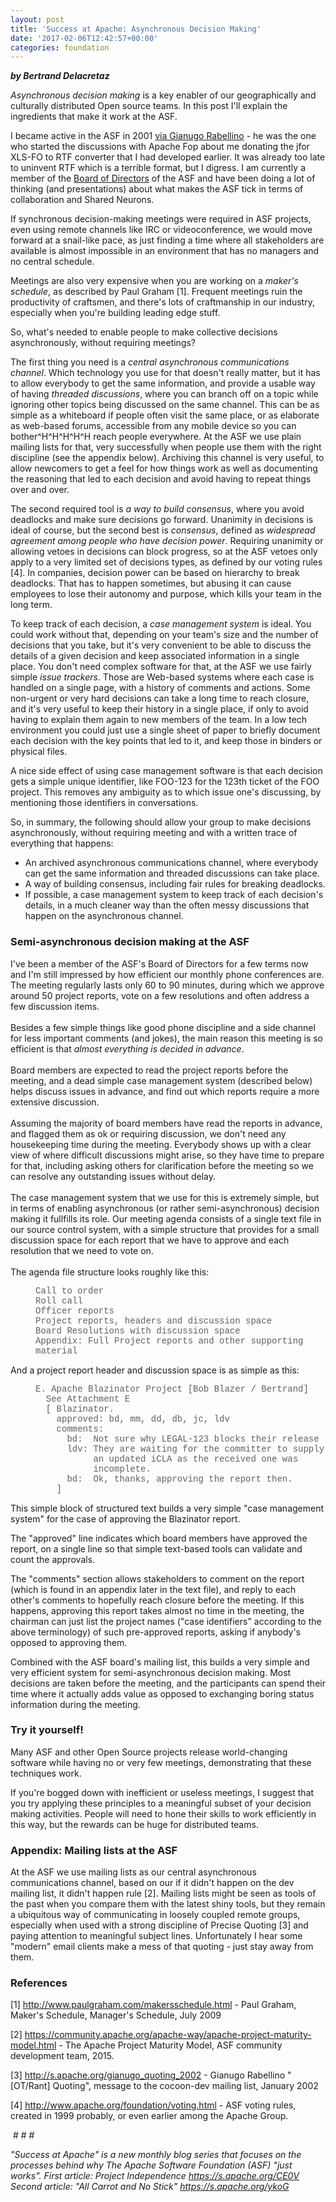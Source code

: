 ```yaml
---
layout: post
title: 'Success at Apache: Asynchronous Decision Making'
date: '2017-02-06T12:42:57+00:00'
categories: foundation
---
```

<p><strong><em>by Bertrand Delacretaz</em></strong></p> 
  <p><em>Asynchronous decision making</em> is a key enabler of our geographically and culturally distributed Open source teams. In this post I'll explain the ingredients that make it work at the ASF.</p> 
  <p>I became active in the ASF in 2001 <a href="https://lists.apache.org/thread.html/c9180946d53733876c99dffba598017a736c9c31efac55a069f8efee@1006518708@%3Cfop-dev.xmlgraphics.apache.org%3E">via Gianugo Rabellino</a> - he was the one who started the discussions with Apache Fop about me donating the jfor XLS-FO to RTF converter that I had developed earlier. It was already too late to uninvent RTF which is a terrible format, but I digress. I am currently a member of the <a href="https://www.apache.org/foundation/board/">Board of Directors</a> of the ASF and have been doing a lot of thinking (and presentations) about what makes the ASF tick in terms of collaboration and Shared Neurons.</p> 
  <p>If synchronous decision-making meetings were required in ASF projects, even using remote channels like IRC or videoconference, we would move forward at a snail-like pace, as just finding a time where all stakeholders are available is almost impossible in an environment that has no managers and no central schedule.</p> 
  <p>Meetings are also very expensive when you are working on a <em>maker's schedule</em>, as described by Paul Graham [1]. Frequent meetings ruin the productivity of craftsmen, and there's lots of craftmanship in our industry, especially when you're building leading edge stuff.</p> 
  <p>So, what's needed to enable people to make collective decisions asynchronously, without requiring meetings?</p> 
  <p>The first thing you need is a <em>central asynchronous communications channel</em>. Which technology you use for that doesn't really matter, but it has to allow everybody to get the same information, and provide a usable way of having <em>threaded discussions</em>, where you can branch off on a topic while ignoring other topics being discussed on the same channel. This can be as simple as a whiteboard if people often visit the same place, or as elaborate as web-based forums, accessible from any mobile device so you can bother^H^H^H^H^H reach people everywhere. At the ASF we use plain mailing lists for that, very successfully when people use them with the right discipline (see the appendix below). Archiving this channel is very useful, to allow newcomers to get a feel for how things work as well as documenting the reasoning that led to each decision and avoid having to repeat things over and over.</p> 
  <p>The second required tool is <em>a way to build consensus</em>, where you avoid deadlocks and make sure decisions go forward. Unanimity in decisions is ideal of course, but the second best is <em>consensus</em>, defined as <em>widespread agreement among people who have decision power</em>. Requiring unanimity or allowing vetoes in decisions can block progress, so at the ASF vetoes only apply to a very limited set of decisions types, as defined by our voting rules [4]. In companies, decision power can be based on hierarchy to break deadlocks. That has to happen sometimes, but abusing it can cause employees to lose their autonomy and purpose, which kills your team in the long term.</p> 
  <p>To keep track of each decision, a <em>case management system</em> is ideal. You could work without that, depending on your team's size and the number of decisions that you take, but it's very convenient to be able to discuss the details of a given decision and keep associated information in a single place. You don't need complex software for that, at the ASF we use fairly simple <em>issue trackers</em>. Those are Web-based systems where each case is handled on a single page, with a history of comments and actions. Some non-urgent or very hard decisions can take a long time to reach closure, and it's very useful to keep their history in a single place, if only to avoid having to explain them again to new members of the team. In a low tech environment you could just use a single sheet of paper to briefly document each decision with the key points that led to it, and keep those in binders or physical files.</p> 
  <p>A nice side effect of using case management software is that each decision gets a simple unique identifier, like FOO-123 for the 123th ticket of the FOO project. This removes any ambiguity as to which issue one's discussing, by mentioning those identifiers in conversations.</p> 
  <p>So, in summary, the following should allow your group to make decisions asynchronously, without requiring meeting and with a written trace of everything that happens:</p> 
  <p> </p> 
  <ul> 
    <li>An archived asynchronous communications channel, where everybody can get the same information and threaded discussions can take place.</li> 
    <li>A way of building consensus, including fair rules for breaking deadlocks.</li> 
    <li>If possible, a case management system to keep track of each decision's details, in a much cleaner way than the often messy discussions that happen on the asynchronous channel.&nbsp;</li> 
  </ul> 
  <div> 
    <h3>Semi-asynchronous decision making at the ASF</h3> 
    <div>I've been a member of the ASF's Board of Directors for a few terms now and I'm still impressed by how efficient our monthly phone conferences are. The meeting regularly lasts only 60 to 90 minutes, during which we approve around 50 project reports, vote on a few resolutions and often address a few discussion items.</div> 
    <div><br /></div> 
    <div>Besides a few simple things like good phone discipline and a side channel for less important comments (and jokes), the main reason this meeting is so efficient is that <em>almost everything is decided in advance</em>.</div> 
    <div><br /></div> 
    <div>Board members are expected to read the project reports before the meeting, and a dead simple case management system (described below) helps discuss issues in advance, and find out which reports require a more extensive discussion.</div> 
    <div><br /></div> 
    <div>Assuming the majority of board members have read the reports in advance, and flagged them as ok or requiring discussion, we don't need any housekeeping time during the meeting. Everybody shows up with a clear view of where difficult discussions might arise, so they have time to prepare for that, including asking others for clarification before the meeting so we can resolve any outstanding issues without delay.</div> 
    <div><br /></div> 
    <div>The case management system that we use for this is extremely simple, but in terms of enabling asynchronous (or rather semi-asynchronous) decision making it fullfills its role. Our meeting agenda consists of a single text file in our source control system, with a simple structure that provides for a small discussion space for each report that we have to approve and each resolution that we need to vote on.</div> 
    <div><br />The agenda file structure looks roughly like this:</div> 
  </div> 
  <blockquote style="margin: 0px 0px 0px 40px; border: medium none; padding: 0px;"> 
    <div> 
      <div> 
        <p><font face="courier new, courier, monospace">Call to order<br />Roll call<br />Officer reports<br />Project reports, headers and discussion space<br />Board Resolutions with discussion space<br />Appendix: Full Project reports and other supporting material</font></p> 
      </div> 
    </div> 
  </blockquote> 
  <div> 
    <div> 
      <p>And a project report header and discussion space is as simple as this:</p> 
    </div> 
  </div> 
  <blockquote style="margin: 0px 0px 0px 40px; border: medium none; padding: 0px;"> 
    <div> 
      <div> 
        <p><font face="courier new, courier, monospace">E. Apache Blazinator Project [Bob Blazer / Bertrand]<br />&nbsp; See Attachment E<br />&nbsp; [ Blazinator.<br />&nbsp; &nbsp; approved: bd, mm, dd, db, jc, ldv<br />&nbsp; &nbsp; comments:<br />&nbsp; &nbsp; &nbsp; bd: &nbsp;Not sure why LEGAL-123 blocks their release<br />&nbsp; &nbsp; &nbsp; ldv: They are waiting for the committer to supply<br />&nbsp; &nbsp; &nbsp; &nbsp; &nbsp; &nbsp;an updated iCLA as the received one was&nbsp;<br />&nbsp; &nbsp; &nbsp; &nbsp; &nbsp; &nbsp;incomplete.<br />&nbsp; &nbsp; &nbsp; bd: &nbsp;Ok, thanks, approving the report then.<br />&nbsp; &nbsp; ]</font></p> 
      </div> 
    </div> 
  </blockquote> 
  <div> 
    <div> 
      <p>This simple block of structured text builds a very simple &quot;case management system&quot; for the case of approving the Blazinator report.</p> 
      <p>The &quot;approved&quot; line indicates which board members have approved the report, on a single line so that simple text-based tools can validate and count the approvals.</p> 
      <p>The &quot;comments&quot; section allows stakeholders to comment on the report (which is found in an appendix later in the text file), and reply to each other's comments to hopefully reach closure before the meeting. If this happens, approving this report takes almost no time in the meeting, the chairman can just list the project names (&quot;case identifiers&quot; according to the above terminology) of such pre-approved reports, asking if anybody's opposed to approving them.</p> 
      <p>Combined with the ASF board's mailing list, this builds a very simple and very efficient system for semi-asynchronous decision making. Most decisions are taken before the meeting, and the participants can spend their time where it actually adds value as opposed to exchanging boring status information during the meeting.</p> 
      <h3>Try it yourself!</h3> 
      <p>Many ASF and other Open Source projects release world-changing software while having no or very few meetings, demonstrating that these techniques work.</p> 
      <p>If you're bogged down with inefficient or useless meetings, I suggest that you try applying these principles to a meaningful subset of your decision making activities. People will need to hone their skills to work efficiently in this way, but the rewards can be huge for distributed teams.</p> 
      <h3>Appendix: Mailing lists at the ASF</h3> 
      <p>At the ASF we use mailing lists as our central asynchronous communications channel, based on our if it didn't happen on the dev mailing list, it didn't happen rule [2]. Mailing lists might be seen as tools of the past when you compare them with the latest shiny tools, but they remain a ubiquitous way of communicating in loosely coupled remote groups, especially when used with a strong discipline of Precise Quoting [3] and paying attention to meaningful subject lines. Unfortunately I hear some &quot;modern&quot; email clients make a mess of that quoting - just stay away from them.</p> 
      <h3>References</h3> 
      <p>[1] <a href="http://www.paulgraham.com/makersschedule.html">http://www.paulgraham.com/makersschedule.html</a> - Paul Graham, Maker's Schedule, Manager's Schedule, July 2009</p> 
      <p>[2] <a href="https://community.apache.org/apache-way/apache-project-maturity-model.html">https://community.apache.org/apache-way/apache-project-maturity-model.html</a> - The Apache Project Maturity Model, ASF community development team, 2015.</p> 
      <p>[3] <a href="http://s.apache.org/gianugo_quoting_2002">http://s.apache.org/gianugo_quoting_2002</a> - Gianugo Rabellino &quot;[OT/Rant] Quoting&quot;, message to the cocoon-dev mailing list, January 2002</p> 
      <p>[4] <a href="http://www.apache.org/foundation/voting.html">http://www.apache.org/foundation/voting.html</a> - ASF voting rules, created in 1999 probably, or even earlier among the Apache Group.</p> 
      <p>&nbsp;# # #</p> 
      <p><em>&quot;Success at Apache&quot; is a new monthly blog series that focuses on the processes behind why The Apache Software Foundation (ASF) &quot;just works&quot;. First article: Project Independence <a href="https://s.apache.org/CE0V">https://s.apache.org/CE0V</a> Second article: &quot;All Carrot and No Stick&quot;&nbsp;<a href="https://s.apache.org/ykoG">https://s.apache.org/ykoG</a></em></p> 
      <p> </p> 
    </div> 
  </div>
